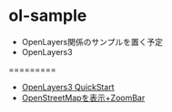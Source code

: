 ol-sample
=========

* OpenLayers関係のサンプルを置く予定
* OpenLayers3

=========

* [OpenLayers3 QuickStart](http://kohei-kp.github.io/ol-sample/quickstart)
* [OpenStreetMapを表示+ZoomBar](http://kohei-kp.github.io/ol-sample/osm)
